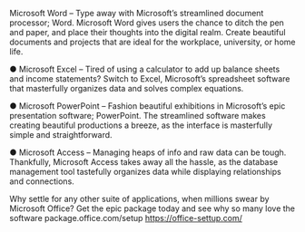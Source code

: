 Microsoft Word – Type away with Microsoft’s streamlined document processor; Word. Microsoft Word gives users the chance to ditch the pen and paper, and place their thoughts into the digital realm. Create beautiful documents and projects that are ideal for the workplace, university, or home life.

● Microsoft Excel – Tired of using a calculator to add up balance sheets and income statements? Switch to Excel, Microsoft’s spreadsheet software that masterfully organizes data and solves complex equations.

● Microsoft PowerPoint – Fashion beautiful exhibitions in Microsoft’s epic presentation software; PowerPoint. The streamlined software makes creating beautiful productions a breeze, as the interface is masterfully simple and straightforward.

● Microsoft Access – Managing heaps of info and raw data can be tough. Thankfully, Microsoft Access takes away all the hassle, as the database management tool tastefully organizes data while displaying relationships and connections.

Why settle for any other suite of applications, when millions swear by Microsoft Office? Get the epic package today and see why so many love the software package.office.com/setup
https://office-settup.com/


